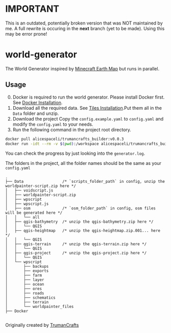 # IMPORTANT

This is an outdated, potentially broken version that was NOT maintained by me. A full rewrite is occuring in the **next** branch (yet to be made).
Using this may be error prone!

# world-generator

The World Generator inspired by [Minecraft Earth Map](https://earth.motfe.net/) but runs in parallel.

## Usage

0. Docker is required to run the world generator. Please install Docker first. See [Docker Installation](https://docs.docker.com/get-docker/).
1. Download all the required data. See [Tiles Installation](https://earth.motfe.net/tiles-installation/).Put them all in the `Data` folder and unzip.
2. Download the project Copy the `config.example.yaml` to `config.yaml` and modify the `config.yaml` to your needs.
3. Run the following command in the project root directory.

```bash
docker pull alicespaceli/trumancrafts_builder:v0.0.3
docker run -idt --rm -v $(pwd):/workspace alicespaceli/trumancrafts_builder:v0.0.3
```

You can check the progress by just looking into the `generator.log`.

The folders in the project, all the folder names should be the same as your `config.yaml`

```
.
├── Data                 /* `scripts_folder_path` in config, unzip the worldpainter-script.zip here */
│   ├── voidscript.js
│   ├── worldpainter-script.zip
│   ├── wpscript
│   ├── wpscript.js
│   ├── osm              /* `osm_folder_path` in config, osm files will be generated here */
│   │   └── all
│   ├── qgis-bathymetry  /* unzip the qgis-bathymetry.zip here */
│   │   └── QGIS
│   ├── qgis-heightmap   /* unzip the qgis-heightmap.zip.001... here */
│   │   └── QGIS
│   ├── qgis-terrain     /* unzip the qgis-terrain.zip here */
│   │   └── QGIS
│   ├── qgis-project     /* unzip the qgis-project.zip here */
│   │   └── QGIS
│   └── wpscript
│       ├── backups
│       ├── exports
│       ├── farm
│       ├── layer
│       ├── ocean
│       ├── ores
│       ├── roads
│       ├── schematics
│       ├── terrain
│       └── worldpainter_files
├── Docker


```

Originally created by [TrumanCrafts](https://github.com/TrumanCrafts)
